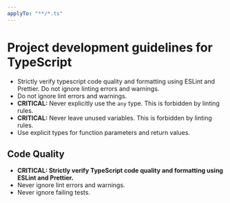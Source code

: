 ```yaml
---
applyTo: "**/*.ts"
---
```

# Project development guidelines for TypeScript

- Strictly verify typescript code quality and formatting using ESLint and Prettier. Do not ignore linting errors and warnings.
- Do not ignore lint errors and warnings.
- **CRITICAL:** Never explicitly use the `any` type. This is forbidden by linting rules.
- **CRITICAL:** Never leave unused variables. This is forbidden by linting rules.
- Use explicit types for function parameters and return values.

## Code Quality

- **CRITICAL: Strictly verify TypeScript code quality and formatting using ESLint and Prettier.**
- Never ignore lint errors and warnings.
- Never ignore failing tests.
